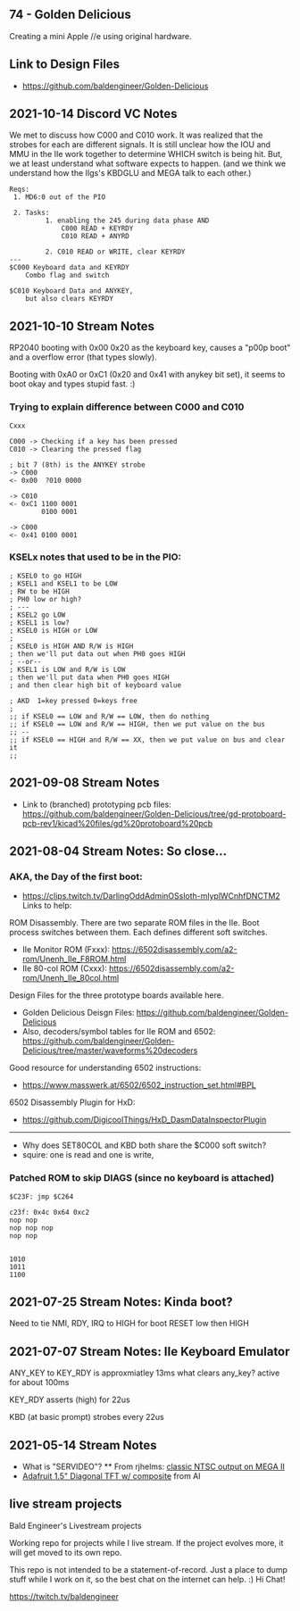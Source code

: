 ## 74 - Golden Delicious

Creating a mini Apple //e using original hardware.

## Link to Design Files
* https://github.com/baldengineer/Golden-Delicious

## 2021-10-14 Discord VC Notes
We met to discuss how C000 and C010 work. It was realized that the strobes for each are different signals. It is still unclear how the IOU and MMU in the IIe work together to determine WHICH switch is being hit. But, we at least understand what software expects to happen. (and we think we understand how the IIgs's KBDGLU and MEGA talk to each other.)

```
Reqs:
 1. MD6:0 out of the PIO

 2. Tasks:
         1. enabling the 245 during data phase AND
             C000 READ + KEYRDY
             C010 READ + ANYRD
    
         2. C010 READ or WRITE, clear KEYRDY
---
$C000 Keyboard data and KEYRDY
    Combo flag and switch

$C010 Keyboard Data and ANYKEY, 
    but also clears KEYRDY

```
## 2021-10-10 Stream Notes
RP2040 booting with 0x00 0x20 as the keyboard key, causes a "p00p boot" and a overflow error (that types slowly).

Booting with 0xA0 or 0xC1 (0x20 and 0x41 with anykey bit set), it seems to boot okay and types stupid fast. :)

### Trying to explain difference between C000 and C010
```
Cxxx

C000 -> Checking if a key has been pressed
C010 -> Clearing the pressed flag

; bit 7 (8th) is the ANYKEY strobe
-> C000
<- 0x00  ?010 0000

-> C010
<- 0xC1 1100 0001
        0100 0001

-> C000
<- 0x41 0100 0001
```

### KSELx notes that used to be in the PIO:
```
; KSEL0 to go HIGH
; KSEL1 and KSEL1 to be LOW
; RW to be HIGH
; PH0 low or high?
; ---
; KSEL2 go LOW
; KSEL1 is low?
; KSEL0 is HIGH or LOW
;
; KSEL0 is HIGH AND R/W is HIGH
; then we'll put data out when PH0 goes HIGH
; --or--
; KSEL1 is LOW and R/W is LOW 
; then we'll put data when PH0 goes HIGH 
; and then clear high bit of keyboard value

; AKD  1=key pressed 0=keys free
;
;; if KSEL0 == LOW and R/W == LOW, then do nothing
;; if KSEL0 == LOW and R/W == HIGH, then we put value on the bus
;; --
;; if KSEL0 == HIGH and R/W == XX, then we put value on bus and clear it
;;
```

## 2021-09-08 Stream Notes
* Link to (branched) prototyping pcb files: https://github.com/baldengineer/Golden-Delicious/tree/gd-protoboard-pcb-rev1/kicad%20files/gd%20protoboard%20pcb

## 2021-08-04 Stream Notes: So close...
### AKA, the Day of the first boot:
* https://clips.twitch.tv/DarlingOddAdminOSsloth-mlyplWCnhfDNCTM2
Links to help:

ROM Disassembly. There are two separate ROM files in the IIe. Boot process switches 
between them. Each defines different soft switches. 
* IIe Monitor ROM (Fxxx): https://6502disassembly.com/a2-rom/Unenh_IIe_F8ROM.html
* IIe 80-col ROM (Cxxx):  https://6502disassembly.com/a2-rom/Unenh_IIe_80col.html

Design Files for the three prototype boards available here.
* Golden Delicious Deisgn Files: https://github.com/baldengineer/Golden-Delicious
 * Also, decoders/symbol tables for IIe ROM and 6502: https://github.com/baldengineer/Golden-Delicious/tree/master/waveforms%20decoders

 Good resource for understanding 6502 instructions:
* https://www.masswerk.at/6502/6502_instruction_set.html#BPL

6502 Disassembly Plugin for HxD:
* https://github.com/DigicoolThings/HxD_DasmDataInspectorPlugin

---
* Why does SET80COL and KBD both share the $C000 soft switch?
 * squire: one is read and one is write, 

### Patched ROM to skip DIAGS (since no keyboard is attached)
 ```
 $C23F: jmp $C264

c23f: 0x4c 0x64 0xc2
nop nop
nop nop nop
nop nop


1010
1011
1100
```



## 2021-07-25 Stream Notes: Kinda boot?
Need to tie NMI, RDY, IRQ to HIGH for boot
RESET low then HIGH


## 2021-07-07 Stream Notes: IIe Keyboard Emulator
ANY_KEY to KEY_RDY is approxmiatley 13ms
    what clears any_key? active for about 100ms

KEY_RDY asserts (high) for 22us

KBD (at basic prompt) strobes every 22us



## 2021-05-14 Stream Notes
* What is "SERVIDEO"?
** From rjhelms: [classic NTSC output on MEGA II](https://comp.sys.apple2.narkive.com/WPcrB0W0/classic-ntsc-output-for-the-apple-iigs)
* [Adafruit 1.5" Diagonal TFT w/ composite](https://www.adafruit.com/product/910) from Al




## live stream projects
 Bald Engineer's Livestream projects

Working repo for projects while I live stream. If the project evolves more, it will get moved to its own repo.

This repo is not intended to be a statement-of-record. Just a place to dump stuff while I work on it, so the best chat on the internet can help. :) Hi Chat!

https://twitch.tv/baldengineer